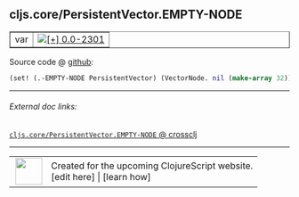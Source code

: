 ## cljs.core/PersistentVector.EMPTY-NODE



 <table border="1">
<tr>
<td>var</td>
<td><a href="https://github.com/cljsinfo/cljs-api-docs/tree/0.0-2301"><img valign="middle" alt="[+] 0.0-2301" title="Added in 0.0-2301" src="https://img.shields.io/badge/+-0.0--2301-lightgrey.svg"></a> </td>
</tr>
</table>









Source code @ [github](https://github.com/clojure/clojurescript/blob/r2371/src/cljs/cljs/core.cljs#L4220):

```clj
(set! (.-EMPTY-NODE PersistentVector) (VectorNode. nil (make-array 32)))
```

<!--
Repo - tag - source tree - lines:

 <pre>
clojurescript @ r2371
└── src
    └── cljs
        └── cljs
            └── <ins>[core.cljs:4220](https://github.com/clojure/clojurescript/blob/r2371/src/cljs/cljs/core.cljs#L4220)</ins>
</pre>

-->

---



###### External doc links:

[`cljs.core/PersistentVector.EMPTY-NODE` @ crossclj](http://crossclj.info/fun/cljs.core.cljs/PersistentVector.EMPTY-NODE.html)<br>

---

 <table>
<tr><td>
<img valign="middle" align="right" width="48px" src="http://i.imgur.com/Hi20huC.png">
</td><td>
Created for the upcoming ClojureScript website.<br>
[edit here] | [learn how]
</td></tr></table>

[edit here]:https://github.com/cljsinfo/cljs-api-docs/blob/master/cljsdoc/cljs.core_PersistentVectorDOTEMPTY-NODE.cljsdoc
[learn how]:https://github.com/cljsinfo/cljs-api-docs/wiki/cljsdoc-files

<!--

This information was too distracting to show to readers, but I'll leave it
commented here since it is helpful to:

- pretty-print the data used to generate this document
- and show how to retrieve that data



The API data for this symbol:

```clj
{:ns "cljs.core",
 :name "PersistentVector.EMPTY-NODE",
 :type "var",
 :parent-type "PersistentVector",
 :source {:code "(set! (.-EMPTY-NODE PersistentVector) (VectorNode. nil (make-array 32)))",
          :title "Source code",
          :repo "clojurescript",
          :tag "r2371",
          :filename "src/cljs/cljs/core.cljs",
          :lines [4220]},
 :full-name "cljs.core/PersistentVector.EMPTY-NODE",
 :full-name-encode "cljs.core_PersistentVectorDOTEMPTY-NODE",
 :history [["+" "0.0-2301"]]}

```

Retrieve the API data for this symbol:

```clj
;; from Clojure REPL
(require '[clojure.edn :as edn])
(-> (slurp "https://raw.githubusercontent.com/cljsinfo/cljs-api-docs/catalog/cljs-api.edn")
    (edn/read-string)
    (get-in [:symbols "cljs.core/PersistentVector.EMPTY-NODE"]))
```

-->
